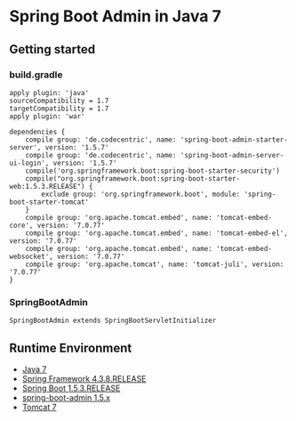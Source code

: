 # Spring Boot Admin in Java 7

## Getting started
### build.gradle
```
apply plugin: 'java'
sourceCompatibility = 1.7
targetCompatibility = 1.7
apply plugin: 'war'

dependencies {
    compile group: 'de.codecentric', name: 'spring-boot-admin-starter-server', version: '1.5.7'
    compile group: 'de.codecentric', name: 'spring-boot-admin-server-ui-login', version: '1.5.7'
    compile('org.springframework.boot:spring-boot-starter-security')
    compile("org.springframework.boot:spring-boot-starter-web:1.5.3.RELEASE") {
        exclude group: 'org.springframework.boot', module: 'spring-boot-starter-tomcat'
    }
    compile group: 'org.apache.tomcat.embed', name: 'tomcat-embed-core', version: '7.0.77'
    compile group: 'org.apache.tomcat.embed', name: 'tomcat-embed-el', version: '7.0.77'
    compile group: 'org.apache.tomcat.embed', name: 'tomcat-embed-websocket', version: '7.0.77'
    compile group: 'org.apache.tomcat', name: 'tomcat-juli', version: '7.0.77'
}
```

### SpringBootAdmin
```
SpringBootAdmin extends SpringBootServletInitializer
```

## Runtime Environment
- [Java 7](http://www.oracle.com/technetwork/java/javase/downloads/jdk7-downloads-1880260.html)
- [Spring Framework 4.3.8.RELEASE](https://spring.io/projects/spring-framework)
- [Spring Boot 1.5.3.RELEASE](https://spring.io/projects/spring-boot)
- [spring-boot-admin 1.5.x](https://github.com/codecentric/spring-boot-admin/tree/1.5.x)
- [Tomcat 7](http://tomcat.apache.org/)